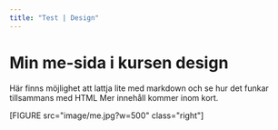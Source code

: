 ```yaml
---
title: "Test | Design"
---
```

Min me-sida i kursen design
=========================


Här finns möjlighet att lattja lite med markdown och se hur det funkar tillsammans med HTML
Mer innehåll kommer inom kort. 

[FIGURE src="image/me.jpg?w=500" class="right"]
